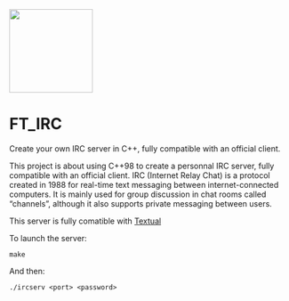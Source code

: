 <img src="https://user-images.githubusercontent.com/105823790/171860148-c0b11827-51de-42e1-8213-e1e83249b081.png" width="150" height="150">

# FT_IRC
Create your own IRC server in C++, fully compatible with an official client.

This project is about using C++98 to create a personnal IRC server, fully compatible with an official client. 
IRC (Internet Relay Chat) is a protocol created in 1988 for real-time text messaging between internet-connected computers. It is mainly used for group discussion in chat rooms called “channels”, although it also supports private messaging between users.

This server is fully comatible with [Textual](https://www.codeux.com/textual/)

To launch the server:
```
make
```
And then:
```
./ircserv <port> <password>
```
